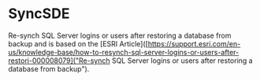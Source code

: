 # SyncSDE
Re-synch SQL Server logins or users after restoring a database from backup and is based on the [ESRI Article]([https://support.esri.com/en-us/knowledge-base/how-to-resynch-sql-server-logins-or-users-after-restori-000008079]("Re-synch SQL Server logins or users after restoring a database from backup").
